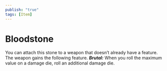 ```yaml
---
publish: "true"
tags: [Item]
---
```

# Bloodstone

You can attach this stone to a weapon that doesn’t already have a feature. The weapon gains the following feature. ***Brutal:*** When you roll the maximum value on a damage die, roll an additional damage die.
